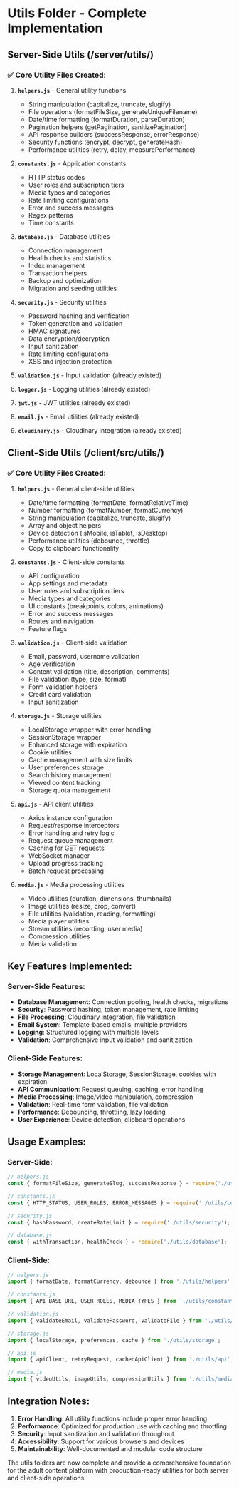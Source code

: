 # Utils Folder - Complete Implementation

## Server-Side Utils (/server/utils/)

### ✅ Core Utility Files Created:

1. **`helpers.js`** - General utility functions
   - String manipulation (capitalize, truncate, slugify)
   - File operations (formatFileSize, generateUniqueFilename)
   - Date/time formatting (formatDuration, parseDuration)
   - Pagination helpers (getPagination, sanitizePagination)
   - API response builders (successResponse, errorResponse)
   - Security functions (encrypt, decrypt, generateHash)
   - Performance utilities (retry, delay, measurePerformance)

2. **`constants.js`** - Application constants
   - HTTP status codes
   - User roles and subscription tiers
   - Media types and categories
   - Rate limiting configurations
   - Error and success messages
   - Regex patterns
   - Time constants

3. **`database.js`** - Database utilities
   - Connection management
   - Health checks and statistics
   - Index management
   - Transaction helpers
   - Backup and optimization
   - Migration and seeding utilities

4. **`security.js`** - Security utilities
   - Password hashing and verification
   - Token generation and validation
   - HMAC signatures
   - Data encryption/decryption
   - Input sanitization
   - Rate limiting configurations
   - XSS and injection protection

5. **`validation.js`** - Input validation (already existed)
6. **`logger.js`** - Logging utilities (already existed)
7. **`jwt.js`** - JWT utilities (already existed)
8. **`email.js`** - Email utilities (already existed)
9. **`cloudinary.js`** - Cloudinary integration (already existed)

## Client-Side Utils (/client/src/utils/)

### ✅ Core Utility Files Created:

1. **`helpers.js`** - General client-side utilities
   - Date/time formatting (formatDate, formatRelativeTime)
   - Number formatting (formatNumber, formatCurrency)
   - String manipulation (capitalize, truncate, slugify)
   - Array and object helpers
   - Device detection (isMobile, isTablet, isDesktop)
   - Performance utilities (debounce, throttle)
   - Copy to clipboard functionality

2. **`constants.js`** - Client-side constants
   - API configuration
   - App settings and metadata
   - User roles and subscription tiers
   - Media types and categories
   - UI constants (breakpoints, colors, animations)
   - Error and success messages
   - Routes and navigation
   - Feature flags

3. **`validation.js`** - Client-side validation
   - Email, password, username validation
   - Age verification
   - Content validation (title, description, comments)
   - File validation (type, size, format)
   - Form validation helpers
   - Credit card validation
   - Input sanitization

4. **`storage.js`** - Storage utilities
   - LocalStorage wrapper with error handling
   - SessionStorage wrapper
   - Enhanced storage with expiration
   - Cookie utilities
   - Cache management with size limits
   - User preferences storage
   - Search history management
   - Viewed content tracking
   - Storage quota management

5. **`api.js`** - API client utilities
   - Axios instance configuration
   - Request/response interceptors
   - Error handling and retry logic
   - Request queue management
   - Caching for GET requests
   - WebSocket manager
   - Upload progress tracking
   - Batch request processing

6. **`media.js`** - Media processing utilities
   - Video utilities (duration, dimensions, thumbnails)
   - Image utilities (resize, crop, convert)
   - File utilities (validation, reading, formatting)
   - Media player utilities
   - Stream utilities (recording, user media)
   - Compression utilities
   - Media validation

## Key Features Implemented:

### Server-Side Features:
- **Database Management**: Connection pooling, health checks, migrations
- **Security**: Password hashing, token management, rate limiting
- **File Processing**: Cloudinary integration, file validation
- **Email System**: Template-based emails, multiple providers
- **Logging**: Structured logging with multiple levels
- **Validation**: Comprehensive input validation and sanitization

### Client-Side Features:
- **Storage Management**: LocalStorage, SessionStorage, cookies with expiration
- **API Communication**: Request queuing, caching, error handling
- **Media Processing**: Image/video manipulation, compression
- **Validation**: Real-time form validation, file validation
- **Performance**: Debouncing, throttling, lazy loading
- **User Experience**: Device detection, clipboard operations

## Usage Examples:

### Server-Side:
```javascript
// helpers.js
const { formatFileSize, generateSlug, successResponse } = require('./utils/helpers');

// constants.js
const { HTTP_STATUS, USER_ROLES, ERROR_MESSAGES } = require('./utils/constants');

// security.js
const { hashPassword, createRateLimit } = require('./utils/security');

// database.js
const { withTransaction, healthCheck } = require('./utils/database');
```

### Client-Side:
```javascript
// helpers.js
import { formatDate, formatCurrency, debounce } from './utils/helpers';

// constants.js
import { API_BASE_URL, USER_ROLES, MEDIA_TYPES } from './utils/constants';

// validation.js
import { validateEmail, validatePassword, validateFile } from './utils/validation';

// storage.js
import { localStorage, preferences, cache } from './utils/storage';

// api.js
import { apiClient, retryRequest, cachedApiClient } from './utils/api';

// media.js
import { videoUtils, imageUtils, compressionUtils } from './utils/media';
```

## Integration Notes:

1. **Error Handling**: All utility functions include proper error handling
2. **Performance**: Optimized for production use with caching and throttling
3. **Security**: Input sanitization and validation throughout
4. **Accessibility**: Support for various browsers and devices
5. **Maintainability**: Well-documented and modular code structure

The utils folders are now complete and provide a comprehensive foundation for the adult content platform with production-ready utilities for both server and client-side operations.